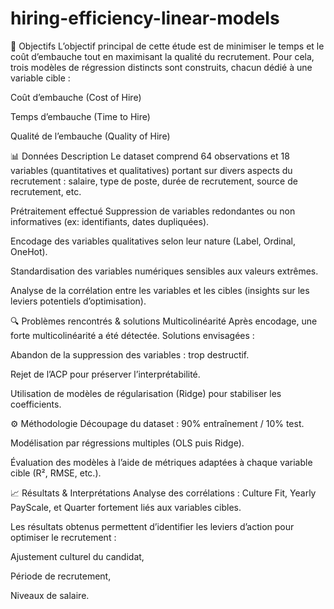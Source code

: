 # hiring-efficiency-linear-models

🧠 Objectifs
L’objectif principal de cette étude est de minimiser le temps et le coût d’embauche tout en maximisant la qualité du recrutement.
Pour cela, trois modèles de régression distincts sont construits, chacun dédié à une variable cible :

Coût d’embauche (Cost of Hire)

Temps d’embauche (Time to Hire)

Qualité de l’embauche (Quality of Hire)

📊 Données
Description
Le dataset comprend 64 observations et 18 variables (quantitatives et qualitatives) portant sur divers aspects du recrutement : salaire, type de poste, durée de recrutement, source de recrutement, etc.

Prétraitement effectué
Suppression de variables redondantes ou non informatives (ex: identifiants, dates dupliquées).

Encodage des variables qualitatives selon leur nature (Label, Ordinal, OneHot).

Standardisation des variables numériques sensibles aux valeurs extrêmes.

Analyse de la corrélation entre les variables et les cibles (insights sur les leviers potentiels d’optimisation).

🔍 Problèmes rencontrés & solutions
Multicolinéarité
Après encodage, une forte multicolinéarité a été détectée.
Solutions envisagées :

Abandon de la suppression des variables : trop destructif.

Rejet de l’ACP pour préserver l’interprétabilité.

Utilisation de modèles de régularisation (Ridge) pour stabiliser les coefficients.

⚙️ Méthodologie
Découpage du dataset : 90% entraînement / 10% test.

Modélisation par régressions multiples (OLS puis Ridge).

Évaluation des modèles à l’aide de métriques adaptées à chaque variable cible (R², RMSE, etc.).

📈 Résultats & Interprétations
Analyse des corrélations : Culture Fit, Yearly PayScale, et Quarter fortement liés aux variables cibles.

Les résultats obtenus permettent d’identifier les leviers d’action pour optimiser le recrutement :

Ajustement culturel du candidat,

Période de recrutement,

Niveaux de salaire.
